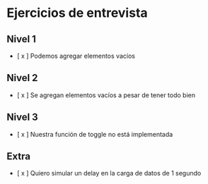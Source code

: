 # Ejercicios de entrevista

## Nivel 1
- [ x ] Podemos agregar elementos vacíos

## Nivel 2
- [ x ] Se agregan elementos vacíos a pesar de tener todo bien

## Nivel 3
- [ x ] Nuestra función de toggle no está implementada

## Extra
- [ x ] Quiero simular un delay en la carga de datos de 1 segundo
